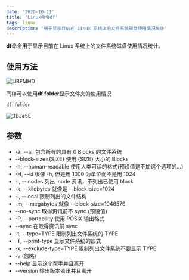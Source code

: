 ```yaml
---
date: '2020-10-11'
title: 'Linux命令df'
tags: linux
description: '用于显示目前在 Linux 系统上的文件系统磁盘使用情况统计'
---
```


**df**命令用于显示目前在 Linux 系统上的文件系统磁盘使用情况统计。

## 使用方法

![UBFMHD](https://cdn.jsdelivr.net/gh/funnyPan/pics@master/uPic/UBFMHD.png)

同样可以使用**df folder**显示文件夹的使用情况

```shell
df folder
```

![3BJe5E](https://cdn.jsdelivr.net/gh/funnyPan/pics@master/uPic/3BJe5E.png)

## 参数

-   -a, --all 包含所有的具有 0 Blocks 的文件系统
-   --block-size={SIZE} 使用 {SIZE} 大小的 Blocks
-   -h, --human-readable 使用人类可读的格式(预设值是不加这个选项的...)
-   -H, --si 很像 -h, 但是用 1000 为单位而不是用 1024
-   -i, --inodes 列出 inode 资讯，不列出已使用 block
-   -k, --kilobytes 就像是 --block-size=1024
-   -l, --local 限制列出的文件结构
-   -m, --megabytes 就像 --block-size=1048576
-   --no-sync 取得资讯前不 sync (预设值)
-   -P, --portability 使用 POSIX 输出格式
-   --sync 在取得资讯前 sync
-   -t, --type=TYPE 限制列出文件系统的 TYPE
-   -T, --print-type 显示文件系统的形式
-   -x, --exclude-type=TYPE 限制列出文件系统不要显示 TYPE
-   -v (忽略)
-   --help 显示这个帮手并且离开
-   --version 输出版本资讯并且离开
